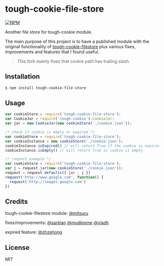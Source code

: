 # tough-cookie-file-store

[![NPM](https://nodei.co/npm/tough-cookie-file-store-bugfix.png?downloads=true&downloadRank=true&stars=true)](https://nodei.co/npm/tough-cookie-file-store-bugfix/)

Another file store for tough-cookie module.

The main purpose of this project is to have a published module with the original functionality of [tough-cookie-filestore][0] plus various fixes, improvements and features that I found useful.

> This fork mainly fixes that cookie path has trailing slash.

## Installation
``` sh
$ npm install tough-cookie-file-store
```

## Usage
``` js
var cookieStore = require('tough-cookie-file-store');
var CookieJar = require('tough-cookie').CookieJar;
var jar = new CookieJar(new cookieStore('./cookie.json'));

/* check if cookie is empty or expired */
var cookieStore	= require('tough-cookie-file-store');
var cookieInstance = new cookieStore('./cookie.json');
cookieInstance.isExpired() // will return True if the cookie is expired
cookieInstance.isEmpty() // will return True is cookie is empty

/* request example */
var cookieStore = require('tough-cookie-file-store');
var j = request.jar(new cookieStore('./cookie.json'));
request = request.defaults({ jar : j })
request('http://www.google.com', function() {
  request('http://images.google.com')
})
```

## Credits
tough-cookie-filestore module: [@mitsuru][1]

fixes/improvements: [@sarkian][2] [@mudkipme][3] [@vladh][4]

expired feature: [@zhzehong][5]

## License
MIT

[0]: https://github.com/mitsuru/tough-cookie-filestore
[1]: https://github.com/mitsuru/
[2]: https://github.com/sarkian
[3]: https://github.com/mudkipme
[4]: https://github.com/vladh
[5]: https://github.com/zhzehong
